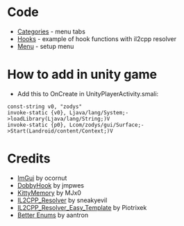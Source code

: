 # Code
* [Categories](https://github.com/Zodys/Terraria-ImGUI/blob/master/app/src/main/cpp/src/Categories.h) - menu tabs
* [Hooks](https://github.com/Zodys/Terraria-ImGUI/blob/master/app/src/main/cpp/src/Hooks.cpp) - example of hook functions with il2cpp resolver
* [Menu](https://github.com/Zodys/Terraria-ImGUI/blob/master/app/src/main/cpp/src/Menu.cpp) - setup menu
# How to add in unity game
* Add this to OnCreate in UnityPlayerActivity.smali:
```
const-string v0, "zodys"
invoke-static {v0}, Ljava/lang/System;->loadLibrary(Ljava/lang/String;)V
invoke-static {p0}, Lcom/zodys/gui/Surface;->Start(Landroid/content/Context;)V
```
# Credits
* [ImGui](https://github.com/ocornut/imgui) by ocornut
* [DobbyHook](https://github.com/jmpews/Dobby) by jmpwes
* [KittyMemory](https://github.com/MJx0/KittyMemory) by MJx0
* [IL2CPP_Resolver](https://github.com/sneakyevil/IL2CPP_Resolver) by sneakyevil
* [IL2CPP_Resolver_Easy_Template](https://github.com/Piotrixek/IL2CPP_Resolver_Easy_Template) by Piotrixek
* [Better Enums](https://github.com/aantron/better-enums) by aantron
